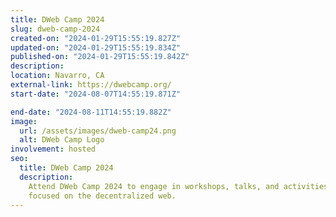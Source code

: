 ```yaml
---
title: DWeb Camp 2024
slug: dweb-camp-2024
created-on: "2024-01-29T15:55:19.827Z"
updated-on: "2024-01-29T15:55:19.834Z"
published-on: "2024-01-29T15:55:19.842Z"
description:
location: Navarro, CA
external-link: https://dwebcamp.org/
start-date: "2024-08-07T14:55:19.871Z"

end-date: "2024-08-11T14:55:19.882Z"
image:
  url: /assets/images/dweb-camp24.png
  alt: DWeb Camp Logo
involvement: hosted
seo:
  title: DWeb Camp 2024
  description:
    Attend DWeb Camp 2024 to engage in workshops, talks, and activities
    focused on the decentralized web.
---
```

